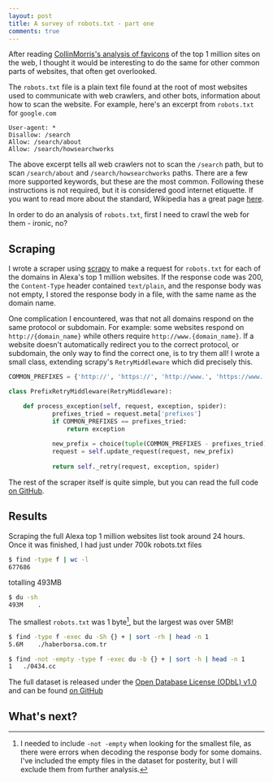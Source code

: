 ```yaml
---
layout: post
title: A survey of robots.txt - part one
comments: true
---
```


After reading [CollinMorris's analysis of favicons](https://www.kaggle.com/colinmorris/unusual-favicons-a-brief-survey) of the top 1 million sites on the web, I thought it would be interesting to do the same for other common parts of websites, that often get overlooked.

The `robots.txt` file is a plain text file found at the root of most websites used to communicate with web crawlers, and other bots, information about how to scan the website. For example, here's an excerpt from `robots.txt` for `google.com`

```
User-agent: *
Disallow: /search
Allow: /search/about
Allow: /search/howsearchworks
```

The above excerpt tells all web crawlers not to scan the `/search` path, but to scan `/search/about` and `/search/howsearchworks` paths. There are a few more supported keywords, but these are the most common. Following these instructions is not required, but it is considered good internet etiquette. If you want to read more about the standard, Wikipedia has a great page [here](https://en.wikipedia.org/wiki/Robots_exclusion_standard).

In order to do an analysis of `robots.txt`, first I need to crawl the web for them - ironic, no?

Scraping
--------

I wrote a scraper using [scrapy](https://scrapy.org/) to make a request for `robots.txt` for each of the domains in Alexa's top 1 million websites. If the response code was 200, the `Content-Type` header contained `text/plain`, and the response body was not empty, I stored the response body in a file, with the same name as the domain name.

One complication I encountered, was that not all domains respond on the same protocol or subdomain. For example: some websites respond on `http://{domain_name}` while others require `http://www.{domain_name}`. If a website doesn't automatically redirect you to the correct protocol, or subdomain, the only way to find the correct one, is to try them all! I wrote a small class, extending scrapy's `RetryMiddleware` which did precisely this.

```python
COMMON_PREFIXES = {'http://', 'https://', 'http://www.', 'https://www.'}

class PrefixRetryMiddleware(RetryMiddleware):

    def process_exception(self, request, exception, spider):
            prefixes_tried = request.meta['prefixes']
            if COMMON_PREFIXES == prefixes_tried:
                return exception
    
            new_prefix = choice(tuple(COMMON_PREFIXES - prefixes_tried))
            request = self.update_request(request, new_prefix)
    
            return self._retry(request, exception, spider)
```

The rest of the scraper itself is quite simple, but you can read the full code [on GitHub](https://github.com/JamieMagee/robots-txt).

Results
-------

Scraping the full Alexa top 1 million websites list took around 24 hours. Once it was finished, I had just under 700k robots.txt files

```bash
$ find -type f | wc -l
677686
```
totalling 493MB
 
```bash
$ du -sh
493M	.
```
 
The smallest `robots.txt` was 1 byte[^1], but the largest was over 5MB!

```bash
$ find -type f -exec du -Sh {} + | sort -rh | head -n 1
5.6M	./haberborsa.com.tr

$ find -not -empty -type f -exec du -b {} + | sort -h | head -n 1
1	./0434.cc
```

The full dataset is released under the [Open Database License (ODbL) v1.0](https://opendatacommons.org/licenses/odbl/1.0/) and can be found [on GitHub](https://github.com/JamieMagee/robots-txt)

What's next?
------------



[^1]: I needed to include `-not -empty` when looking for the smallest file, as there were errors when decoding the response body for some domains. I've included the empty files in the dataset for posterity, but I will exclude them from further analysis.